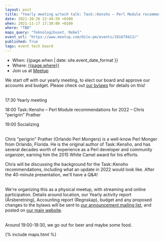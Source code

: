 ```yaml
---
layout: post
title: "Yearly meeting w/tech talk: Task::Kensho – Perl Module recommendations for 2022"
date: 2021-10-26 22:44:59 +0100
when: 2021-11-17 17:30:00 +0100
where: "TBD"
maps_query: "Teknologihuset, Rebel"
event_url: "https://www.meetup.com/Oslo-pm/events/281679413/"
published: True
tags: event tech board
---
```


* When: {{page.when | date: site.event_date_format }}
* Where: [{{page.where}}]({{site.maps_url}}{{page.maps_query}})
* Join us at [Meetup]({{page.event_url}})

We start off with our yearly meeting, to elect our board and approve our accounts and budget. Please check out <a href="/bylaws/">our bylaws</a> for details on this!

<br>17:30 Yearly meeting

18:00 Task::Kensho – Perl Module recommendations for 2022 – Chris "perigrin" Prather

19:00 Socializing

<br>Chris "perigrin" Prather (Orlando Perl Mongers) is a well-know Perl Monger from Orlando, Florida. He is the original author of Task::Kensho, and has several decades worth of experience as a Perl developer and community organizer, earning him the 2015 White Camel award for his efforts.

Chris will be discussing the background for the Task::Kensho recommendations, including what an update in 2022 would look like. After the 40-minute presentation, we'll have a Q&A!

<br>We're organizing this as a physical meetup, with streaming and online participation. Details around location, our Yearly activity report (Årsberetning), Accounting report (Regnskap), budget and any proposed changes to the bylaws will be sent to <a href="https://mail.pm.org/mailman/listinfo/oslo">our announcement mailing list</a>, and posted on <a href="https://oslo.pm">our main website</a>.


<br>Around 19:00-19:30, we go out for beer and maybe some food.

{% include maps.html %}

